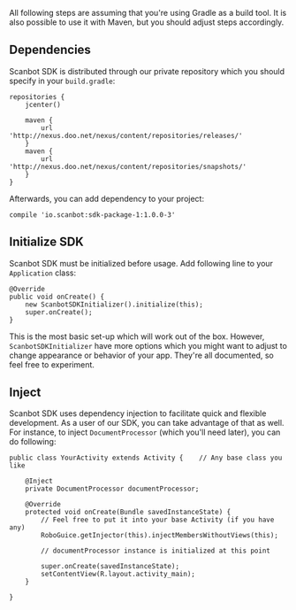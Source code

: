 All following steps are assuming that you're using Gradle as a build tool. It is also possible to use it with Maven, but you should adjust steps accordingly.

## Dependencies

Scanbot SDK is distributed through our private repository which you should specify in your `build.gradle`:

    repositories {
        jcenter()

        maven {
            url 'http://nexus.doo.net/nexus/content/repositories/releases/'
        }
        maven {
            url 'http://nexus.doo.net/nexus/content/repositories/snapshots/'
        }
    }

Afterwards, you can add dependency to your project:

    compile 'io.scanbot:sdk-package-1:1.0.0-3'

## Initialize SDK

Scanbot SDK must be initialized before usage. Add following line to your `Application` class:

    @Override
    public void onCreate() {
        new ScanbotSDKInitializer().initialize(this);
        super.onCreate();
    }

This is the most basic set-up which will work out of the box. However, `ScanbotSDKInitializer` have more options which you might want to adjust to change appearance or behavior of your app. They're all documented, so feel free to experiment.

## Inject

Scanbot SDK uses dependency injection to facilitate quick and flexible development. As a user of our SDK, you can take advantage of that as well. For instance, to inject `DocumentProcessor` (which you'll need later), you can do following:

    public class YourActivity extends Activity {    // Any base class you like

        @Inject
        private DocumentProcessor documentProcessor;

        @Override
        protected void onCreate(Bundle savedInstanceState) {
            // Feel free to put it into your base Activity (if you have any)
            RoboGuice.getInjector(this).injectMembersWithoutViews(this);

            // documentProcessor instance is initialized at this point

            super.onCreate(savedInstanceState);
            setContentView(R.layout.activity_main);
        }

    }